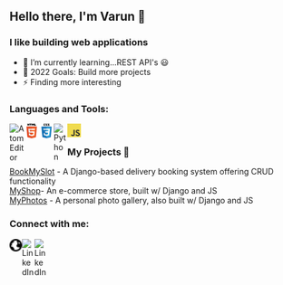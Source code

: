 ## Hello there, I'm Varun 👋 

### I like building web applications

- 🌱 I’m currently learning...REST API's :smiley:
- 🥅 2022 Goals: Build more projects
- ⚡ Finding more interesting 


### Languages and Tools:

<img align="left" alt="Atom Editor" width="26px" src="https://seeklogo.com/images/A/atom-logo-19BD90FF87-seeklogo.com.png" />
<img align="left" alt="HTML5" width="26px" src="https://raw.githubusercontent.com/github/explore/80688e429a7d4ef2fca1e82350fe8e3517d3494d/topics/html/html.png" />
<img align="left" alt="CSS3" width="26px" src="https://raw.githubusercontent.com/github/explore/80688e429a7d4ef2fca1e82350fe8e3517d3494d/topics/css/css.png" />
<img align="left" alt="Python" width="24px" src="https://upload.wikimedia.org/wikipedia/commons/thumb/c/c3/Python-logo-notext.svg/110px-Python-logo-notext.svg.png" />
<img align="left" alt="JavaScript" width="24px" src="https://raw.githubusercontent.com/github/explore/80688e429a7d4ef2fca1e82350fe8e3517d3494d/topics/javascript/javascript.png"/>

<br />

### My Projects :hammer: 

[BookMySlot][bookmyslot] - A Django-based delivery booking system offering CRUD functionality
<br />
[MyShop][myshop]- An e-commerce store, built w/ Django and JS
<br />
[MyPhotos][myphotos] - A personal photo gallery, also built w/ Django and JS


### Connect with me:

[<img align="left" alt="My Portfolio" width="22px" src="https://raw.githubusercontent.com/iconic/open-iconic/master/svg/globe.svg" />][website]
[<img align="left" alt="LinkedIn" width="22px" src="https://cdn.jsdelivr.net/npm/simple-icons@v3/icons/linkedin.svg" />][linkedin]
[<img align="left" alt="LinkedIn" width="22px" src="https://brandslogos.com/wp-content/uploads/images/gmail-icon-logo-black-and-white.png" />](mailto:varun.prak@gmail.com)

[website]: https://varunbkk-my-portfolio.herokuapp.com/
[linkedin]: https://www.linkedin.com/in/varun-prakash-70a3694/

[bookmyslot]: http://varunbkk-bookmyslot.herokuapp.com/
[myshop]: http://varunbkk-myshop.herokuapp.com/
[myphotos]: http://varunbkk-myphotos.herokuapp.com/
